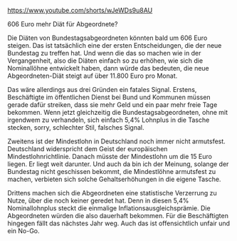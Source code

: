 https://www.youtube.com/shorts/wJeWDs9u8AU

606 Euro mehr Diät für Abgeordnete? 

Die Diäten von Bundestagsabgeordneten könnten bald um 606 Euro steigen. Das ist tatsächlich eine der ersten Entscheidungen, die der neue Bundestag zu treffen hat. Und wenn die das so machen wie in der Vergangenheit, also die Diäten einfach so zu erhöhen, wie sich die Nominallöhne entwickelt haben, dann würde das bedeuten, die neue Abgeordneten-Diät steigt auf über 11.800 Euro pro Monat.  

Das wäre allerdings aus drei Gründen ein fatales Signal. Erstens, Beschäftigte im öffentlichen Dienst bei Bund und Kommunen müssen gerade dafür streiken, dass sie mehr Geld und ein paar mehr freie Tage bekommen. Wenn jetzt gleichzeitig die Bundestagsabgeordneten, ohne mit irgendwem zu verhandeln, sich einfach 5,4% Lohnplus in die Tasche stecken, sorry, schlechter Stil, falsches Signal.  

Zweitens ist der Mindestlohn in Deutschland noch immer nicht armutsfest. Deutschland widerspricht dem Geist der europäischen Mindestlohnrichtlinie. Danach müsste der Mindestlohn um die 15 Euro liegen. Er liegt weit darunter. Und auch da bin ich der Meinung, solange der Bundestag nicht geschissen bekommt, die Mindestlöhne armutsfest zu machen, verbieten sich solche Gehaltserhöhungen in die eigene Tasche.  

Drittens machen sich die Abgeordneten eine statistische Verzerrung zu Nutze, über die noch keiner geredet hat. Denn in diesen 5,4% Nominallohnplus steckt die einmalige Inflationsausgleichsprämie. Die Abgeordneten würden die also dauerhaft bekommen. Für die Beschäftigten hingegen fällt das nächstes Jahr weg. Auch das ist offensichtlich unfair und ein No-Go.  